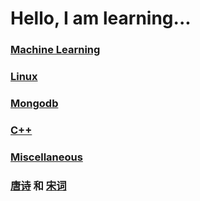 # Hello, I am learning...


### [Machine Learning](https://suyulu.github.io/MachineLearning)


### [Linux](https://suyulu.github.io/linux)


### [Mongodb](https://suyulu.github.io/mongodb)


### [C++](https://suyulu.github.io/cpp)

### [Miscellaneous](https://suyulu.github.io/misc)


### [唐诗](https://suyulu.github.io/tangshi) 和 [宋词](https://suyulu.github.io/songci) 


